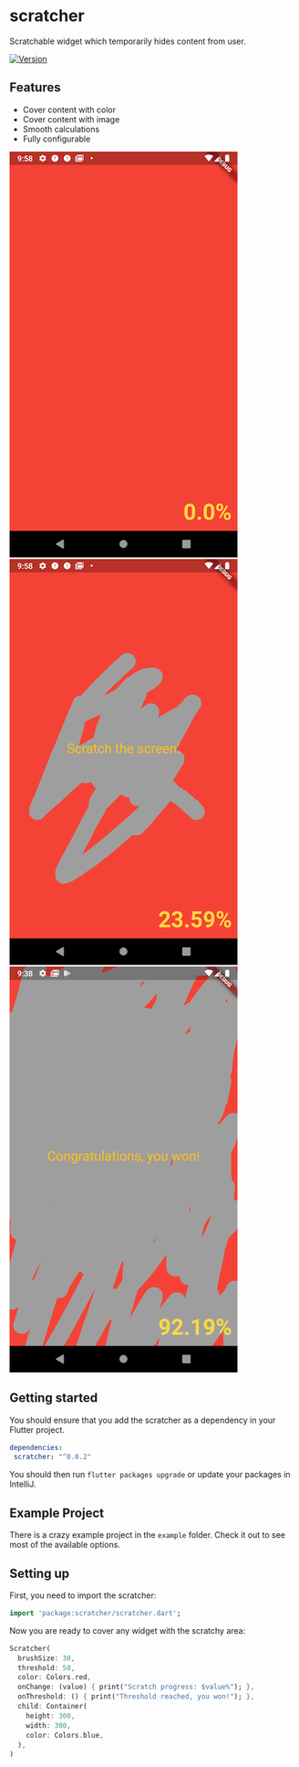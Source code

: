 # scratcher

Scratchable widget which temporarily hides content from user.

[![Version](https://img.shields.io/badge/version-0.0.2-blue.svg)](https://pub.dartlang.org/packages/scratcher)

## Features

- Cover content with color
- Cover content with image
- Smooth calculations
- Fully configurable

![Screen 1](/screens/screen_1.png?raw=true "Screen #1")
![Screen 2](/screens/screen_2.png?raw=true "Screen #2")
![Screen 3](/screens/screen_3.png?raw=true "Screen #3")

## Getting started

You should ensure that you add the scratcher as a dependency in your Flutter project.
```yaml
dependencies:
 scratcher: "^0.0.2"
```

You should then run `flutter packages upgrade` or update your packages in IntelliJ.

## Example Project

There is a crazy example project in the `example` folder. Check it out to see most of the available options.

## Setting up

First, you need to import the scratcher:
```dart
import 'package:scratcher/scratcher.dart';
```

Now you are ready to cover any widget with the scratchy area:

```dart
Scratcher(
  brushSize: 30,
  threshold: 50,
  color: Colors.red,
  onChange: (value) { print("Scratch progress: $value%"); },
  onThreshold: () { print("Threshold reached, you won!"); },
  child: Container(
    height: 300,
    width: 300,
    color: Colors.blue,
  ),
)
```
